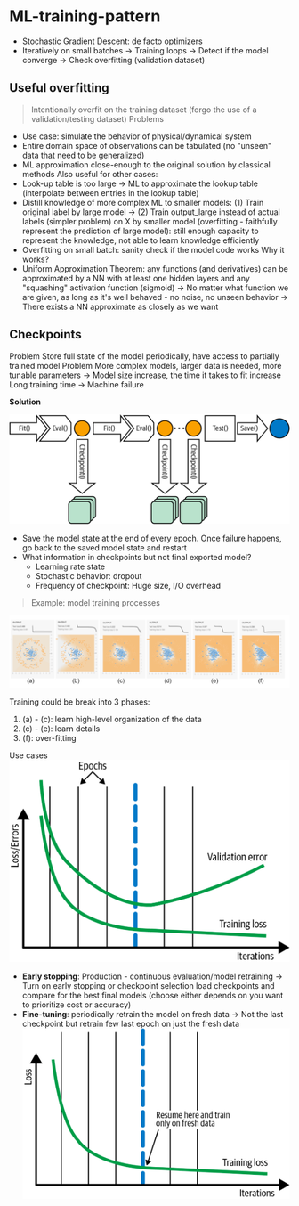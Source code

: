 # ML-training-pattern
- Stochastic Gradient Descent: de facto optimizers
- Iteratively on small batches → Training loops → Detect if the model converge → Check overfitting (validation dataset)

## Useful overfitting
> Intentionally overfit on the training dataset (forgo the use of a validation/testing dataset)
Problems
- Use case: simulate the behavior of physical/dynamical system
- Entire domain space of observations can be tabulated (no "unseen" data that need to be generalized)
- ML approximation close-enough to the original solution by classical methods
Also useful for other cases:
- Look-up table is too large → ML to approximate the lookup table (interpolate between entries in the lookup table)
- Distill knowledge of more complex ML to smaller models: (1) Train original label by large model → (2) Train output_large instead of actual labels (simpler problem) on X by smaller model (overfitting - faithfully represent the prediction of large model): still enough capacity to represent the knowledge, not able to learn knowledge efficiently 
- Overfitting on small batch: sanity check if the model code works
Why it works?
- Uniform Approximation Theorem: any functions (and derivatives) can be approximated by a NN with at least one hidden layers and any "squashing" activation function (sigmoid) → No matter what function we are given, as long as it's well behaved - no noise, no unseen behavior → There exists a NN approximate as closely as we want

## Checkpoints

Problem
Store full state of the model periodically, have access to partially trained model 
Problem
More complex models, larger data is needed, more tunable parameters → Model size increase, the time it takes to fit increase
Long training time → Machine failure

**Solution**

![image](./images/chap4-1.png)

- Save the model state at the end of every epoch. Once failure happens, go back to the saved model state and restart
- What information in checkpoints but not final exported model?
	- Learning rate state
	- Stochastic behavior: dropout
	- Frequency of checkpoint: Huge size, I/O overhead
> Example: model training processes

![image](./images/chap4-2.png)

Training could be break into 3 phases:
1. (a) - (c): learn high-level organization of the data
2. (c) - (e): learn details
3. (f): over-fitting

Use cases
![image](./images/chap4-3.png)
- **Early stopping**: Production - continuous evaluation/model retraining → Turn on early stopping or checkpoint selection load checkpoints and compare for the best final models (choose either depends on you want to prioritize cost or accuracy)
- **Fine-tuning**: periodically retrain the model on fresh data → Not the last checkpoint but retrain few last epoch on just the fresh data
![image](./images/chap4-4.png)
